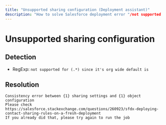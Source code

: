 ```yaml
---
title: "Unsupported sharing configuration (Deployment assistant)"
description: "How to solve Salesforce deployment error "/not supported for (.*) since it's org wide default is""
---
```

<!-- markdownlint-disable MD013 -->
# Unsupported sharing configuration

## Detection

- RegExp: `not supported for (.*) since it's org wide default is`

## Resolution

```shell
Consistency error between {1} sharing settings and {1} object configuration
Please check https://salesforce.stackexchange.com/questions/260923/sfdx-deploying-contact-sharing-rules-on-a-fresh-deployment
If you already did that, please try again to run the job
```
